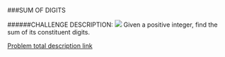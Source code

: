 ###SUM OF DIGITS

######CHALLENGE DESCRIPTION:
<img src="https://www.codeeval.com/static/images/kbase/sum_of_digits.png">
Given a positive integer, find the sum of its constituent digits.

[Problem total description link](https://www.codeeval.com/open_challenges/21/) 
